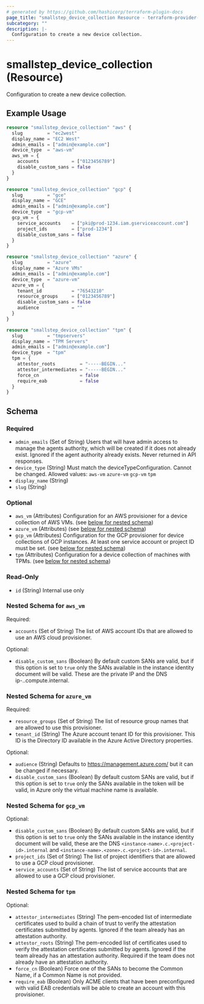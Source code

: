```yaml
---
# generated by https://github.com/hashicorp/terraform-plugin-docs
page_title: "smallstep_device_collection Resource - terraform-provider-smallstep"
subcategory: ""
description: |-
  Configuration to create a new device collection.
---
```


# smallstep_device_collection (Resource)

Configuration to create a new device collection.

## Example Usage

```terraform
resource "smallstep_device_collection" "aws" {
  slug         = "ec2west"
  display_name = "EC2 West"
  admin_emails = ["admin@example.com"]
  device_type  = "aws-vm"
  aws_vm = {
    accounts            = ["0123456789"]
    disable_custom_sans = false
  }
}

resource "smallstep_device_collection" "gcp" {
  slug         = "gce"
  display_name = "GCE"
  admin_emails = ["admin@example.com"]
  device_type  = "gcp-vm"
  gcp_vm = {
    service_accounts    = ["pki@prod-1234.iam.gserviceaccount.com"]
    project_ids         = ["prod-1234"]
    disable_custom_sans = false
  }
}

resource "smallstep_device_collection" "azure" {
  slug         = "azure"
  display_name = "Azure VMs"
  admin_emails = ["admin@example.com"]
  device_type  = "azure-vm"
  azure_vm = {
    tenant_id           = "76543210"
    resource_groups     = ["0123456789"]
    disable_custom_sans = false
    audience            = ""
  }
}

resource "smallstep_device_collection" "tpm" {
  slug         = "tmpservers"
  display_name = "TPM Servers"
  admin_emails = ["admin@example.com"]
  device_type  = "tpm"
  tpm = {
    attestor_roots         = "-----BEGIN..."
    attestor_intermediates = "-----BEGIN..."
    force_cn               = false
    require_eab            = false
  }
}
```

<!-- schema generated by tfplugindocs -->
## Schema

### Required

- `admin_emails` (Set of String) Users that will have admin access to manage the agents authority, which will be created if it does not already exist. Ignored if the agent authority already exists. Never returned in API responses.
- `device_type` (String) Must match the deviceTypeConfiguration. Cannot be changed. Allowed values: `aws-vm` `azure-vm` `gcp-vm` `tpm`
- `display_name` (String)
- `slug` (String)

### Optional

- `aws_vm` (Attributes) Configuration for an AWS provisioner for a device collection of AWS VMs. (see [below for nested schema](#nestedatt--aws_vm))
- `azure_vm` (Attributes) (see [below for nested schema](#nestedatt--azure_vm))
- `gcp_vm` (Attributes) Configuration for the GCP provisioner for device collections of GCP instances. At least one service account or project ID must be set. (see [below for nested schema](#nestedatt--gcp_vm))
- `tpm` (Attributes) Configuration for a device collection of machines with TPMs. (see [below for nested schema](#nestedatt--tpm))

### Read-Only

- `id` (String) Internal use only

<a id="nestedatt--aws_vm"></a>
### Nested Schema for `aws_vm`

Required:

- `accounts` (Set of String) The list of AWS account IDs that are allowed to use an AWS cloud provisioner.

Optional:

- `disable_custom_sans` (Boolean) By default custom SANs are valid, but if this option is set to `true` only the SANs available in the instance identity document will be valid. These are the private IP and the DNS ip-<private-ip>.<region>.compute.internal.


<a id="nestedatt--azure_vm"></a>
### Nested Schema for `azure_vm`

Required:

- `resource_groups` (Set of String) The list of resource group names that are allowed to use this provisioner.
- `tenant_id` (String) The Azure account tenant ID for this provisioner. This ID is the Directory ID available in the Azure Active Directory properties.

Optional:

- `audience` (String) Defaults to https://management.azure.com/ but it can be changed if necessary.
- `disable_custom_sans` (Boolean) By default custom SANs are valid, but if this option is set to `true` only the SANs available in the token will be valid, in Azure only the virtual machine name is available.


<a id="nestedatt--gcp_vm"></a>
### Nested Schema for `gcp_vm`

Optional:

- `disable_custom_sans` (Boolean) By default custom SANs are valid, but if this option is set to `true` only the SANs available in the instance identity document will be valid, these are the DNS `<instance-name>.c.<project-id>.internal` and `<instance-name>.<zone>.c.<project-id>.internal`.
- `project_ids` (Set of String) The list of project identifiers that are allowed to use a GCP cloud provisioner.
- `service_accounts` (Set of String) The list of service accounts that are allowed to use a GCP cloud provisioner.


<a id="nestedatt--tpm"></a>
### Nested Schema for `tpm`

Optional:

- `attestor_intermediates` (String) The pem-encoded list of intermediate certificates used to build a chain of trust to verify the attestation certificates submitted by agents. Ignored if the team already has an attestation authority.
- `attestor_roots` (String) The pem-encoded list of certificates used to verify the attestation certificates submitted by agents. Ignored if the team already has an attestation authority. Required if the team does not already have an attestation authority.
- `force_cn` (Boolean) Force one of the SANs to become the Common Name, if a Common Name is not provided.
- `require_eab` (Boolean) Only ACME clients that have been preconfigured with valid EAB credentials will be able to create an account with this provisioner.



